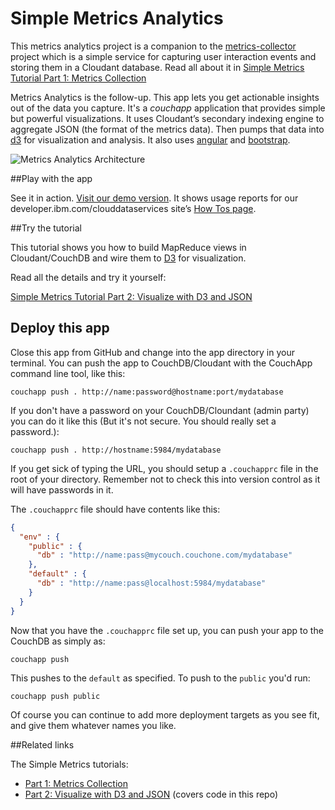 # Simple Metrics Analytics

This metrics analytics project is a companion to the [metrics-collector](https://github.com/ibm-cds-labs/metrics-collector) project which is a simple service for capturing user interaction events and storing them in a Cloudant database. Read all about it in [Simple Metrics Tutorial Part 1: Metrics Collection](https://developer.ibm.com/clouddataservices/simple-metrics-tutorial-part-1-metrics-collection/)

Metrics Analytics is the follow-up. This app lets you get actionable insights out of the data you capture. It's a *couchapp* application that provides simple but powerful visualizations. It uses Cloudant’s secondary indexing engine to aggregate JSON (the format of the metrics data). Then pumps that data into [d3](http://d3js.org/) for visualization and analysis. It also uses [angular](https://angularjs.org) and [bootstrap](http://getbootstrap.com/).

![Metrics Analytics Architecture](https://i2.wp.com/developer.ibm.com/clouddataservices/wp-content/uploads/sites/47/2015/07/analytics-arch.png?w=618)

##Play with the app

See it in action. [Visit our demo version](https://examples.cloudant.com/tracker_db/_design/app/index.html). It shows usage reports for our developer.ibm.com/clouddataservices site’s [How Tos page](https://developer.ibm.com/clouddataservices/how-tos/).

##Try the tutorial

This tutorial shows you how to build MapReduce views in Cloudant/CouchDB and wire them to [D3](http://d3js.org) for visualization.

Read all the details and try it yourself:

[Simple Metrics Tutorial Part 2: Visualize with D3 and JSON](https://developer.ibm.com/clouddataservices/simple-metrics-tutorial-part-2-d3-and-json/)


## Deploy this app

Close this app from GitHub and change into the app directory in your terminal. You can push the app to CouchDB/Cloudant with the CouchApp command line tool, like this:

    couchapp push . http://name:password@hostname:port/mydatabase

If you don't have a password on your CouchDB/Cloundant (admin party) you can do it like this (But it's not secure. You should really set a password.):

    couchapp push . http://hostname:5984/mydatabase

If you get sick of typing the URL, you should setup a `.couchapprc` file in the root of your directory. Remember not to check this into version control as it will have passwords in it.

The `.couchapprc` file should have contents like this:

```json
{
  "env" : {
    "public" : {
      "db" : "http://name:pass@mycouch.couchone.com/mydatabase"
    },
    "default" : {
      "db" : "http://name:pass@localhost:5984/mydatabase"
    }
  }
}
```

Now that you have the `.couchapprc` file set up, you can push your app to the CouchDB as simply as:

    couchapp push

This pushes to the `default` as specified. To push to the `public` you'd run:

    couchapp push public

Of course you can continue to add more deployment targets as you see fit, and give them whatever names you like.


##Related links

The Simple Metrics tutorials:

- [Part 1: Metrics Collection](https://developer.ibm.com/clouddataservices/simple-metrics-tutorial-part-1-metrics-collection/)
- [Part 2: Visualize with D3 and JSON](https://developer.ibm.com/clouddataservices/simple-metrics-tutorial-part-2-d3-and-json/) (covers code in this repo)
